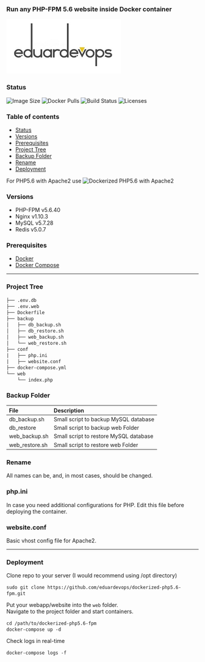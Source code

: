 ### Run any PHP-FPM 5.6 website inside Docker container

![Logo](./assets/logo.jpg)

### Status
<img alt="Image Size" src="https://img.shields.io/docker/image-size/eduardevops/php5.6-fpm" style="max-width:100%;"> <img alt="Docker Pulls" src="https://img.shields.io/docker/pulls/eduardevops/php5.6-fpm" style="max-width:100%;"> <img alt="Build Status" src="https://img.shields.io/docker/cloud/build/eduardevops/php5.6-fpm" style="max-width:100%;"> <img alt="Licenses" src="https://img.shields.io/badge/License-GPLv3-blue.svg" style="max-width:100%;">

### Table of contents
* [Status](#Status)
* [Versions](#Versions)
* [Prerequisites](#Prerequisites)
* [Project Tree](#Project-Tree)
* [Backup Folder](#Backup-Folder)
* [Rename](#Rename)
* [Deployment](#Deployment)

For PHP5.6 with Apache2 use ![Dockerized PHP5.6 with Apache2](https://github.com/eduardevops/dockerized-php5.6)

###  Versions
*	PHP-FPM v5.6.40
*	Nginx   v1.10.3
*	MySQL   v5.7.28
*	Redis   v5.0.7

### Prerequisites
*	[Docker](https://www.docker.com/)
*	[Docker Compose](https://docs.docker.com/compose/install/)
-----

### Project Tree
```less
├── .env.db
├── .env.web
├── Dockerfile
├── backup
│   ├── db_backup.sh
│   ├── db_restore.sh
│   ├── web_backup.sh
│   └── web_restore.sh
├── conf
|   ├── php.ini
|   ├── website.conf
├── docker-compose.yml
└── web
    └── index.php
```

### Backup Folder
| File                        | Description                              |
| :-------------------------- |:---------------------------------------- |
| db_backup.sh                | Small script to backup MySQL database    |      
| db_restore                  | Small script to backup web Folder        |
| web_backup.sh               | Small script to restore MySQL database   |
| web_restore.sh              | Small script to restore web Folder       |

### Rename
All names can be, and, in most cases, should be changed.

### php.ini
In case you need additional configurations for PHP. Edit this file before deploying the container.

### website.conf
Basic vhost config file for Apache2.

-----

### Deployment
Clone repo to your server (I would recommend using /opt directory)

```less
sudo git clone https://github.com/eduardevops/dockerized-php5.6-fpm.git
```

Put your webapp/website into the ```web``` folder. <br>
Navigate to the project folder and start containers.

```less
cd /path/to/dockerized-php5.6-fpm
docker-compose up -d
```

Check logs in real-time
```less
docker-compose logs -f
```
